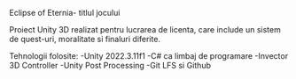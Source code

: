 Eclipse of Eternia- titlul jocului

Proiect Unity 3D realizat pentru lucrarea de licenta, care include un sistem de quest-uri, moralitate si finaluri diferite.

Tehnologii folosite: 
 -Unity 2022.3.11f1
 -C# ca limbaj de programare
 -Invector 3D Controller
 -Unity Post Processing
 -Git LFS si Github

